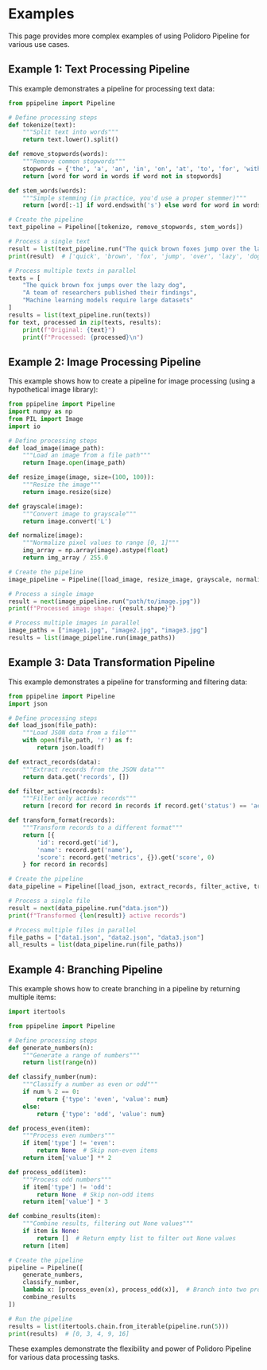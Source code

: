 # Examples

This page provides more complex examples of using Polidoro Pipeline for various use cases.

## Example 1: Text Processing Pipeline

This example demonstrates a pipeline for processing text data:

```python
from ppipeline import Pipeline

# Define processing steps
def tokenize(text):
    """Split text into words"""
    return text.lower().split()

def remove_stopwords(words):
    """Remove common stopwords"""
    stopwords = {'the', 'a', 'an', 'in', 'on', 'at', 'to', 'for', 'with', 'by'}
    return [word for word in words if word not in stopwords]

def stem_words(words):
    """Simple stemming (in practice, you'd use a proper stemmer)"""
    return [word[:-1] if word.endswith('s') else word for word in words]

# Create the pipeline
text_pipeline = Pipeline([tokenize, remove_stopwords, stem_words])

# Process a single text
result = list(text_pipeline.run("The quick brown foxes jump over the lazy dogs"))
print(result)  # ['quick', 'brown', 'fox', 'jump', 'over', 'lazy', 'dog']

# Process multiple texts in parallel
texts = [
    "The quick brown fox jumps over the lazy dog",
    "A team of researchers published their findings",
    "Machine learning models require large datasets"
]
results = list(text_pipeline.run(texts))
for text, processed in zip(texts, results):
    print(f"Original: {text}")
    print(f"Processed: {processed}\n")
```

## Example 2: Image Processing Pipeline

This example shows how to create a pipeline for image processing (using a hypothetical image library):

```python
from ppipeline import Pipeline
import numpy as np
from PIL import Image
import io

# Define processing steps
def load_image(image_path):
    """Load an image from a file path"""
    return Image.open(image_path)

def resize_image(image, size=(100, 100)):
    """Resize the image"""
    return image.resize(size)

def grayscale(image):
    """Convert image to grayscale"""
    return image.convert('L')

def normalize(image):
    """Normalize pixel values to range [0, 1]"""
    img_array = np.array(image).astype(float)
    return img_array / 255.0

# Create the pipeline
image_pipeline = Pipeline([load_image, resize_image, grayscale, normalize])

# Process a single image
result = next(image_pipeline.run("path/to/image.jpg"))
print(f"Processed image shape: {result.shape}")

# Process multiple images in parallel
image_paths = ["image1.jpg", "image2.jpg", "image3.jpg"]
results = list(image_pipeline.run(image_paths))
```

## Example 3: Data Transformation Pipeline

This example demonstrates a pipeline for transforming and filtering data:

```python
from ppipeline import Pipeline
import json

# Define processing steps
def load_json(file_path):
    """Load JSON data from a file"""
    with open(file_path, 'r') as f:
        return json.load(f)

def extract_records(data):
    """Extract records from the JSON data"""
    return data.get('records', [])

def filter_active(records):
    """Filter only active records"""
    return [record for record in records if record.get('status') == 'active']

def transform_format(records):
    """Transform records to a different format"""
    return [{
        'id': record.get('id'),
        'name': record.get('name'),
        'score': record.get('metrics', {}).get('score', 0)
    } for record in records]

# Create the pipeline
data_pipeline = Pipeline([load_json, extract_records, filter_active, transform_format])

# Process a single file
result = next(data_pipeline.run("data.json"))
print(f"Transformed {len(result)} active records")

# Process multiple files in parallel
file_paths = ["data1.json", "data2.json", "data3.json"]
all_results = list(data_pipeline.run(file_paths))
```

## Example 4: Branching Pipeline

This example shows how to create branching in a pipeline by returning multiple items:

```python
import itertools

from ppipeline import Pipeline

# Define processing steps
def generate_numbers(n):
    """Generate a range of numbers"""
    return list(range(n))

def classify_number(num):
    """Classify a number as even or odd"""
    if num % 2 == 0:
        return {'type': 'even', 'value': num}
    else:
        return {'type': 'odd', 'value': num}

def process_even(item):
    """Process even numbers"""
    if item['type'] != 'even':
        return None  # Skip non-even items
    return item['value'] ** 2

def process_odd(item):
    """Process odd numbers"""
    if item['type'] != 'odd':
        return None  # Skip non-odd items
    return item['value'] * 3

def combine_results(item):
    """Combine results, filtering out None values"""
    if item is None:
        return []  # Return empty list to filter out None values
    return [item]

# Create the pipeline
pipeline = Pipeline([
    generate_numbers,
    classify_number,
    lambda x: [process_even(x), process_odd(x)],  # Branch into two processes
    combine_results
])

# Run the pipeline
results = list(itertools.chain.from_iterable(pipeline.run(5)))
print(results)  # [0, 3, 4, 9, 16]
```

These examples demonstrate the flexibility and power of Polidoro Pipeline for various data processing tasks.
